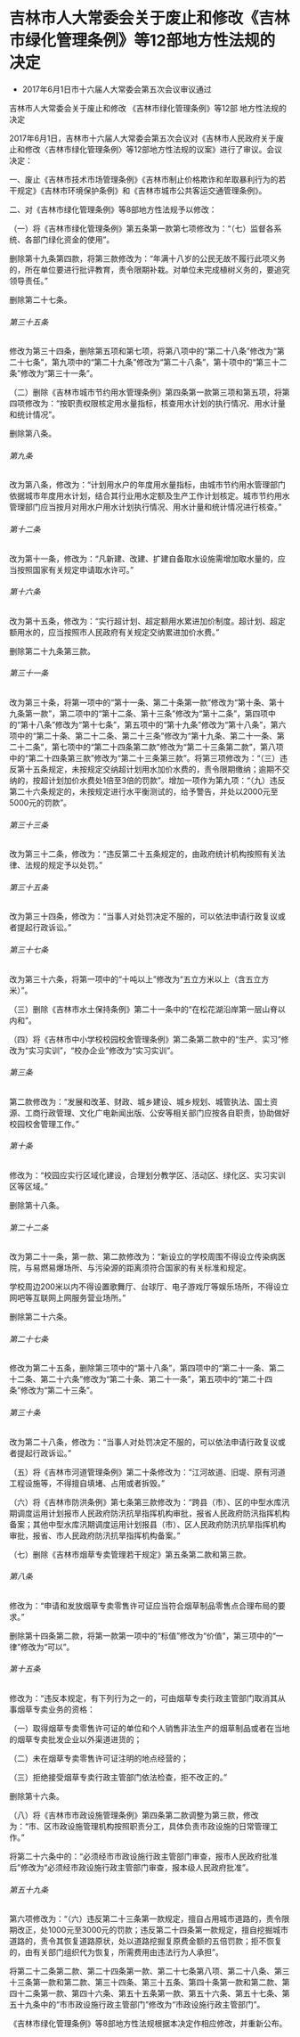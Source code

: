 # 吉林市人大常委会关于废止和修改《吉林市绿化管理条例》等12部地方性法规的决定

- 2017年6月1日市十六届人大常委会第五次会议审议通过

<!-- INFO END -->

吉林市人大常委会关于废止和修改 《吉林市绿化管理条例》等12部 地方性法规的决定

2017年6月1日，吉林市十六届人大常委会第五次会议对《吉林市人民政府关于废止和修改〈吉林市绿化管理条例〉等12部地方性法规的议案》进行了审议。会议决定：

一、废止《吉林市技术市场管理条例》《吉林市制止价格欺诈和牟取暴利行为的若干规定》《吉林市环境保护条例》和《吉林市城市公共客运交通管理条例》。

二、对《吉林市绿化管理条例》等8部地方性法规予以修改：

（一）将《吉林市绿化管理条例》第五条第一款第七项修改为：“（七）监督各系统、各部门绿化资金的使用”。

删除第十九条第四款，将第三款修改为：“年满十八岁的公民无故不履行此项义务的，所在单位要进行批评教育，责令限期补栽。对单位未完成植树义务的，要追究领导责任。”

删除第二十七条。

###### 第三十五条

修改为第三十四条，删除第五项和第七项，将第八项中的“第二十八条”修改为“第二十七条”，第九项中的“第二十九条”修改为“第二十八条”，第十项中的“第三十二条”修改为“第三十一条”。

（二）删除《吉林市城市节约用水管理条例》第四条第一款第三项和第五项，将第四项修改为：“按职责权限核定用水量指标，核查用水计划的执行情况、用水计量和统计情况”。

删除第八条。

###### 第九条

改为第八条，修改为：“计划用水户的年度用水量指标，由城市节约用水管理部门依据城市年度用水计划，结合其行业用水定额及生产工作计划核定。城市节约用水管理部门应当按月对用水户用水计划执行情况、用水计量和统计情况进行核查。”

###### 第十二条

改为第十一条，修改为：“凡新建、改建、扩建自备取水设施需增加取水量的，应当按照国家有关规定申请取水许可。”

###### 第十六条

改为第十五条，修改为：“实行超计划、超定额用水累进加价制度。超计划、超定额用水的，应当按照市人民政府有关规定交纳累进加价水费。”

删除第二十九条第三款。

###### 第三十一条

改为第三十条，将第一项中的“第十一条、第二十条第一款”修改为“第十条、第十九条第一款”，第二项中的“第十二条、第十三条”修改为“第十二条”，第四项中的“第十八条”修改为“第十七条”，第五项中的“第十九条”修改为“第十八条”，第六项中的“第二十条、第二十二条、第二十三条”修改为“第十九条、第二十一条、第二十二条”，第七项中的“第二十四条第二款”修改为“第二十三条第二款”，第八项中的“第二十四条第三款”修改为“第二十三条第三款”。将第三项修改为：“（三）违反第十五条规定，未按规定交纳超计划用水加价水费的，责令限期缴纳；逾期不交纳的，按超计划加价水费处1倍至3倍的罚款”。增加一项作为第九项：“（九）违反第二十六条规定的，未按规定进行水平衡测试的，给予警告，并处以2000元至5000元的罚款”。

###### 第三十三条

改为第三十二条，修改为：“违反第二十五条规定的，由政府统计机构按照有关法律、法规的规定予以处罚。”

###### 第三十五条

改为第三十四条，修改为：“当事人对处罚决定不服的，可以依法申请行政复议或者提起行政诉讼。”

###### 第三十七条

改为第三十六条，将第一项中的“十吨以上”修改为“五立方米以上（含五立方米）”。

（三）删除《吉林市水土保持条例》第二十一条中的“在松花湖沿岸第一层山脊以内和”。

（四）将《吉林市中小学校校园校舍管理条例》第二条第二款中的“生产、实习”修改为“实习实训”，“校办企业”修改为“实习实训”。

###### 第三条

第二款修改为：“发展和改革、财政、城乡建设、城乡规划、城管执法、国土资源、工商行政管理、文化广电新闻出版、公安等相关部门应按各自职责，协助做好校园校舍管理工作。”

###### 第十条

修改为：“校园应实行区域化建设，合理划分教学区、活动区、绿化区、实习实训区等区域。”

删除第十八条。

###### 第二十二条

改为第二十一条，第一款、第二款修改为：“新设立的学校周围不得设立传染病医院，与易燃易爆场所、与污染源的距离须符合国家的有关标准和规定。

学校周边200米以内不得设置歌舞厅、台球厅、电子游戏厅等娱乐场所，不得设立网吧等互联网上网服务营业场所。”

删除第二十六条。

###### 第二十七条

修改为第二十五条，删除第三项中的“第十八条”，第四项中的“第二十一条、第二十二条、第二十六条”修改为“第二十条、第二十一条”，第五项中的“第二十四条”修改为“第二十三条”。

###### 第三十条

改为第二十八条，修改为：“当事人对处罚决定不服的，可以依法申请行政复议或者提起行政诉讼。”

（五）将《吉林市河道管理条例》第二十条修改为：“江河故道、旧堤、原有河道工程设施等，不得擅自填堵、占用或者拆毁。”

（六）将《吉林市防洪条例》第七条第三款修改为：“跨县（市）、区的中型水库汛期调度运用计划报市人民政府防汛抗旱指挥机构审批，报省人民政府防汛指挥机构备案；其他中型水库汛期调度运用计划报县（市）、区人民政府防汛抗旱指挥机构审批，报省、市人民政府防汛抗旱指挥机构备案。”

（七）删除《吉林市烟草专卖管理若干规定》第五条第二款和第三款。

###### 第八条

修改为：“申请和发放烟草专卖零售许可证应当符合烟草制品零售点合理布局的要求。”

删除第十四条第二款，将第一款第一项中的“标值”修改为“价值”，第三项中的“一律”修改为“可以”。

###### 第十五条

修改为：“违反本规定，有下列行为之一的，可由烟草专卖行政主管部门取消其从事烟草专卖业务的资格：

（一）取得烟草专卖零售许可证的单位和个人销售非法生产的烟草制品或者在当地的烟草专卖批发企业以外渠道进货的；

（二）未在烟草专卖零售许可证注明的地点经营的；

（三）拒绝接受烟草专卖行政主管部门依法检查，拒不改正的。”

删除第十六条。

（八）将《吉林市市政设施管理条例》第四条第二款调整为第三款，修改为：“市、区市政设施管理机构按照职责分工，具体负责市政设施的日常管理工作。”

将第二十六条中的：“必须经市市政设施行政主管部门审查，报市人民政府批准后”修改为“必须经市政设施行政主管部门审查，报本级人民政府批准”。

###### 第五十九条

第六项修改为：“（六）违反第二十三条第一款规定，擅自占用城市道路的，责令限期改正，处1000元至3000元的罚款；违反第二十四条第一款规定，擅自挖掘城市道路的，责令其恢复道路原状，处以道路挖掘复原费金额的五倍罚款；拒不恢复的，由有关部门组织代为恢复，所需费用由违法行为人承担”。

将第二十二条第二款、第二十四条第一款、第二十七条第八项、第二十八条、第三十三条第一款和第二款、第三十四条、第三十五条、第四十条第一款和第二款、第四十二条第一款、第四十六条、第五十五条第一款、第五十六条、第五十七条、第五十九条中的“市市政设施行政主管部门”修改为“市政设施行政主管部门”。

《吉林市绿化管理条例》等8部地方性法规根据本决定作相应修改，并重新公布。
